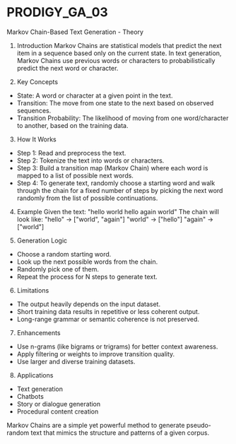# PRODIGY_GA_03

Markov Chain-Based Text Generation - Theory

1. Introduction
Markov Chains are statistical models that predict the next item in a sequence based only on the current state. In text generation, Markov Chains use previous words or characters to probabilistically predict the next word or character.

2. Key Concepts
- State: A word or character at a given point in the text.
- Transition: The move from one state to the next based on observed sequences.
- Transition Probability: The likelihood of moving from one word/character to another, based on the training data.

3. How It Works
- Step 1: Read and preprocess the text.
- Step 2: Tokenize the text into words or characters.
- Step 3: Build a transition map (Markov Chain) where each word is mapped to a list of possible next words.
- Step 4: To generate text, randomly choose a starting word and walk through the chain for a fixed number of steps by picking the next word randomly from the list of possible continuations.

4. Example
Given the text: "hello world hello again world"
The chain will look like:
"hello" → ["world", "again"]
"world" → ["hello"]
"again" → ["world"]

5. Generation Logic
- Choose a random starting word.
- Look up the next possible words from the chain.
- Randomly pick one of them.
- Repeat the process for N steps to generate text.

6. Limitations
- The output heavily depends on the input dataset.
- Short training data results in repetitive or less coherent output.
- Long-range grammar or semantic coherence is not preserved.

7. Enhancements
- Use n-grams (like bigrams or trigrams) for better context awareness.
- Apply filtering or weights to improve transition quality.
- Use larger and diverse training datasets.

8. Applications
- Text generation
- Chatbots
- Story or dialogue generation
- Procedural content creation

Markov Chains are a simple yet powerful method to generate pseudo-random text that mimics the structure and patterns of a given corpus.
